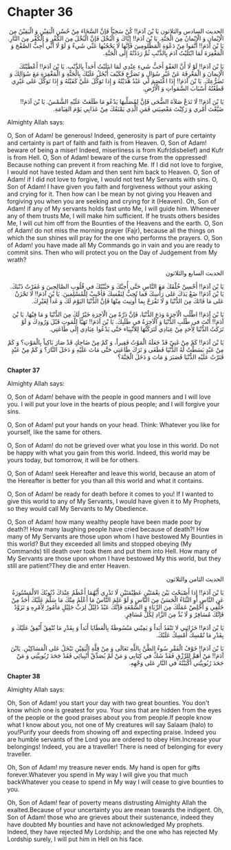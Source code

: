 Chapter 36
==========

<p dir="rtl">
الحديث السادس والثلاثون‏ يَا بْنَ آدَمَ!! كُنْ سَخِيّاً فَإنَّ
السَّخَاءَ مِنْ حُسْنِ الْيَقِيْنِ وَ الْيَقِيْنُ مِنَ الْإيْمانِ وَ
الْإِيْمانُ مِنَ الْجَنَّةِ. يَا بْنَ آدَمَ!! إِيَّاكَ وَ الْبُخْلَ
فَإنَّ الْبُخْلَ مِنَ الكُفْرِ وَ الْكُفْر مِنَ النَّارِ. يَا بْنَ
آدَمَ!! اتَّقوا مِنْ دَعْوَةِ الْمَظْلومِينَ فَإنَّها لَا يَحْجُبُها
عَنِّي شَي‏ءٌ وَ لَوْ لَا أَنِّي أُحِبُّ الصَّفْحَ وَ الْمَغْفِرَةَ
لَمَا ابْتَلَيْتُ آدَمَ بِالذَّنْبِ ثُمَّ رَدَدْتُهُ إِلَى الْجَنَّةِ.
</p>

<p dir="rtl">
يَا بْنَ آدَمَ!! لَوْ لَا أَنَّ العَفْوَ أَحَبُّ شَي‏ءِ عِنْدِي لَمَا
ابتَلَيْتُ أَحَداً بِالذَّنْبِ. يَا بْنَ آدَمَ!! أَعْطَيْتُكَ الْإِيمانَ
وَ الْمَعْرِفَةَ عَنْ غَيْرِ سُؤالٍ وَ تَصَرُّعٍ فَكَيْفَ أَبْخَلُ
عَلَيْكَ بِالْجَنَّةِ وَ الْمَغْفِرَةِ مَعَ سُؤالِكَ وَ تَضَرُّعِكَ. يَا
بْنَ آدَمَ!! إِذَا اعْتَصَمَ لي عَبْدٌ هَدَيْتُهُ وَ إِذا تَوَكَّلَ
عَلَيَّ كَفَيْتُهُ وَ إِذَا تَوَكَّلَ عَلى غَيْرِي قَطَعْتُهُ أَسْبَابَ
السَّمَواتِ وَ الْأَرْضِ.
</p>

<p dir="rtl">
يَا بْنَ آدَمَ!! لَا تَدَعْ صَلاَةَ الضُّحَى فَإنَّ لِمُصَلِّيهَا
يَدْعُو مَا طَلَعَتْ عَلَيْهِ الشَّمْسُ. يَا بْنَ آدَمَ!! ضَيَّعْتَ
أَمْري وَ رَكِبْتَ مَعْصِيَتي فَمَنِ الَّذِي يَمْنَعُكَ مِنْ عَذَابِي
يَوْمَ القِيَامَةِ.
</p>

Almighty Allah says:

O, Son of Adam! be generous! Indeed, generosity is part of pure
certainty and certainty is part of faith and faith is from Heaven.
O, Son of Adam! beware of being a miser! Indeed, miserliness is from
Kufr(disbelief) and Kufr is from Hell.
O, Son of Adam! beware of the curse from the oppressed! Because nothing
can prevent it from reaching Me. If I did not love to forgive, I would
not have tested Adam and then sent him back to Heaven.
O, Son of Adam! if I did not love to forgive, I would not test My
Servants with sins.
O, Son of Adam! I have given you faith and forgiveness without your
asking and crying for it. Then how can I be mean by not giving you
Heaven and forgiving you when you are seeking and crying for it
(Heaven).
Oh, Son of Adam! if any of My servants holds fast unto Me, I will guide
him. Whenever any of them trusts Me, I will make him sufficient. If he
trusts others besides Me, I will cut him off from the Bounties of the
Heavens and the earth.
O, Son of Adam! do not miss the morning prayer (Fajr), because all the
things on which the sun shines will pray for the one who performs the
prayers.
O, Son of Adam! you have made all My Commands go in vain and you are
ready to commit sins. Then who will protect you on the Day of Judgement
from My wrath?

<p dir="rtl">
الحديث السابع والثلاثون‏
</p>

<p dir="rtl">
يَا بْنَ آدَمَ!! أَحْسِنْ خُلْقَكَ مَعَ النَّاسِ حَتَّى أُحِبَّكَ وَ
حَبَّبْتُكَ في قُلُوبِ الصَّالِحِينَ وَ غَفَرْتُ ذَنْبَكَ. يَا بْنَ
آدَمَ!! ضَعْ يَدَكَ عَلى رَأْسِكَ فَما تُحِبُّ لِنَفْسِكَ فَأحْبِبْ
لِلْمُسْلِمينَ. يَا بْنَ آدَمَ!! لَا تَحْزَنْ عَلى مَا فَاتَكَ مِنَ
الدُّنْيَا وَ لَا تَفْرَحْ بِما أُوتِيتَ مِنْهَا فَإنَّ الدُّنْيَا
اليَوْمَ لَكَ وَ غَداً لِغَيْرِكَ.
</p>

<p dir="rtl">
يَا بْنَ آدَمَ!! اطْلُبِ الْآخِرَةَ وَدَعِ الدُّنْيَا، فَإنَّ ذَرَّةً
مِنَ الْآخِرَةِ خَيْرٌ لَكَ مِنَ الدُّنْيَا وَ مَا فِيْهَا. يَا بْنَ
آدَمَ!! أَنْتَ في طَلَبِ الدُّنْيَا وَ الْآخِرَةُ في طَلَبِكَ. يَا بْنَ
آدَمَ!! تَهَيَّأ لِلْمَوتِ قَبْلَ وَرُودِكَ وَ لَوْ تَرَكَتُ الدُّنْيَا
لِأَحَدٍ مِنْ عِبَادِي لَتَرَكْتُهَا لِلأنْبِيَاء حَتَّى يَدْعُوا
عِبَادِي إِلَى طَاعَتِي.
</p>

<p dir="rtl">
يَا بْنَ آدَمَ!! كَمْ مِنْ غَنِيّ قَدْ جَعَلَهُ الْمَوْتُ فَقِيراً، وَ
كَمْ مِنْ ضَاحِكٍ قَدْ صَارَ بَاكِياً بِالْمَوْتِ؟ وَ كَمْ مِنْ عَبْدٍ
بَسَطْتُ لَهُ الدُّنْيَا فَطَغَى وَ تَرَكَ طَاعَتِي حَتَّى مَاتَ
عَلَيْهِ وَ دَخَلَ النَّارَ؟ وَ كَمْ مِنْ عَبْدٍ قَتَرْتُ عَلَيْهِ
الدُّنْيَا فَصَبَرَ وَ مَاتَ وَ دَخَلَ الْجَنَّةَ؟
</p>


**Chapter 37**

Almighty Allah says:

O, Son of Adam! behave with the people in good manners and I will love
you. I will put your love in the hearts of pious people; and I will
forgive your sins.

O, Son of Adam! put your hands on your head. Think: Whatever you like
for yourself, like the same for others.

O, Son of Adam! do not be grieved over what you lose in this world. Do
not be happy with what you gain from this world. Indeed, this world may
be yours today, but tomorrow, it will be for others.

O, Son of Adam! seek Hereafter and leave this world, because an atom of
the Hereafter is better for you than all this world and what it
contains.

O, Son of Adam! be ready for death before it comes to you! If I wanted
to give this world to any of My Servants, I would have given it to My
Prophets, so they would call My Servants to My Obedience.

O, Son of Adam! how many wealthy people have been made poor by death?!
How many laughing people have cried because of death?! How many of My
Servants are those upon whom I have bestowed My Bounties in this world?
But they exceeded all limits and stopped obeying (My Commands) till
death over took them and put them into Hell. How many of My Servants are
those upon whom I have bestowed My this world, but they still are
patient?They die and enter Heaven.

<p dir="rtl">
الحديث الثامن والثلاثون‏
</p>

<p dir="rtl">
يَا بْنَ آدَمَ!! إِذا أَصْبَحْتَ بَيْنَ نِعْمَتَيْنِ عَظِيْمَتَيْنِ لَا
تَدْرِي أَيَّهُمَا أَعْظَمُ عِنْدَكَ ذُنُوبُكَ الالْمَسْتُورَةُ عَنِ
النَّاسِ أَوِ الثَّنَاءُ الْحَسَنُ مِنَ النَّاسِ وَ لَوْ عَلِمَ النَّاسُ
مَا أَعْلَمُ مِنْكَ مَا سَلَّمَ عَلَيْكَ أَحَدٌ مِنْ خَلْقِي وَ أَخْلِصْ
عَمَلَكَ مِنَ الرِّيَاءِ وَ السُّمْعَةِ فَإنَّكَ عَبْدٌ ذَلِيْلٌ لِرَبِّ
جَلِيْلٍ مَأمُورٌ لِأَمْرِهِ وَ تَزَوَّدْ فَإنَّكَ مُسَافِرٌ وَ لَا
بُدَّ مِنَ الزَّادِ لِكُلِّ مُسَافِرٍ.
</p>

<p dir="rtl">
يَا بْنَ آدَمَ!! خَزَائِني لا تَنْفَدُ أَبَداً وَ يَمِيْني مَبْسُوطَةٌ
بِالْعَطَايَا أَبَداً وَ بِقَدْرِ مَا تُنْفِقُ أُنْفِقُ عَلَيْكَ وَ
بِقَدْرِ مَا تُمْسِكُ أُمْسِكُ عَلَيْكَ.
</p>

<p dir="rtl">
يَا بْنَ آدَمَ!! خَوْفُ الْفَقْرِ سُوءُ الظَّنَّ بِاللَّهِ تَعَالَى وَ
مِنْ قِلَّةِ الْيَقِيْنِ تَبْخَلُ عَلى الْمَسَاكِيْنِ. يَابْنَ آدَمَ!!
مَنْ أَهَمَّ لِلرِّزْقِ فَقَدْ شَكَّ في كِتَابِي وَ مَنْ لَمْ يُصَدِّقْ
أَنْبِيائِي فَقَدْ جَحَدَ رُبُوبِيَّتِي وَ مَنْ جَحَدَ رُبُوبِيَّتي
أَكْبَبْتُهُ في النَّارِ عَلى وَجْهِهِ.
</p>


**Chapter 38**

Almighty Allah says:

Oh, Son of Adam! you start your day with two great bounties. You don't
know which one is greatest for you. Your sins that are hidden from the
eyes of the people or the good praises about you from people.If people
know what I know about you, not one of My creatures will say Salaam
(halo) to you!Purify your deeds from showing off and expecting praise.
Indeed you are humble servants of the Lord you are ordered to obey
Him.Increase your belongings! Indeed, you are a traveller! There is need
of belonging for every traveller.

Oh, Son of Adam! my treasure never ends. My hand is open for gifts
forever.Whatever you spend in My way I will give you that much
backWhatever you cease to spend in My way I will cease to give bounties
to you.

Oh, Son of Adam! fear of poverty means distrusting Almighty Allah the
exalted.Because of your uncertainty you are mean towards the indigent.
Oh, Son of Adam! those who are grieves about their sustenance, indeed
they have doubted My bounties and have not acknowledged My prophets.
Indeed, they have rejected My Lordship; and the one who has rejected My
Lordship surely, I will put him in Hell on his face.



